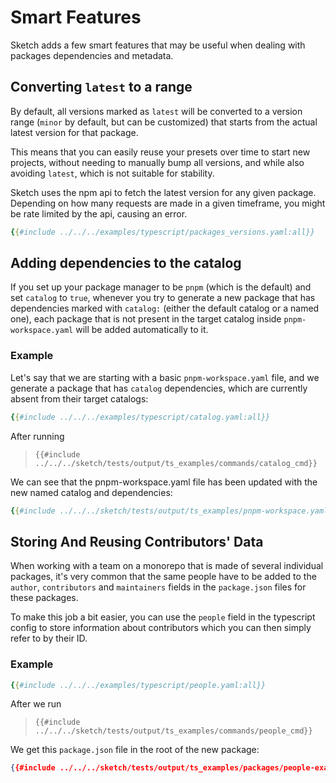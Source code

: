 # Smart Features

Sketch adds a few smart features that may be useful when dealing with packages dependencies and metadata.

## Converting `latest` to a range

By default, all versions marked as `latest` will be converted to a version range (`minor` by default, but can be customized) that starts from the actual latest version for that package.

This means that you can easily reuse your presets over time to start new projects, without needing to manually bump all versions, and while also avoiding `latest`, which is not suitable for stability.

<div class="warning">

Sketch uses the npm api to fetch the latest version for any given package. Depending on how many requests are made in a given timeframe, you might be rate limited by the api, causing an error.
</div>


```yaml
{{#include ../../../examples/typescript/packages_versions.yaml:all}}
```


## Adding dependencies to the catalog

If you set up your package manager to be `pnpm` (which is the default) and set `catalog` to `true`, whenever you try to generate a new package that has dependencies marked with `catalog:` (either the default catalog or a named one), each package that is not present in the target catalog inside `pnpm-workspace.yaml` will be added automatically to it.

### Example

Let's say that we are starting with a basic `pnpm-workspace.yaml` file, and we generate a package that has `catalog` dependencies, which are currently absent from their target catalogs:

```yaml
{{#include ../../../examples/typescript/catalog.yaml:all}}
```

After running 

>`{{#include ../../../sketch/tests/output/ts_examples/commands/catalog_cmd}}`

We can see that the pnpm-workspace.yaml file has been updated with the new named catalog and dependencies:

```yaml
{{#include ../../../sketch/tests/output/ts_examples/pnpm-workspace.yaml}}
```

## Storing And Reusing Contributors' Data

When working with a team on a monorepo that is made of several individual packages, it's very common that the same people have to be added to the `author`, `contributors` and `maintainers` fields in the `package.json` files for these packages. 

To make this job a bit easier, you can use the `people` field in the typescript config to store information about contributors which you can then simply refer to by their ID.

### Example

```yaml
{{#include ../../../examples/typescript/people.yaml:all}}
```

After we run

>`{{#include ../../../sketch/tests/output/ts_examples/commands/people_cmd}}`

We get this `package.json` file in the root of the new package:

```json
{{#include ../../../sketch/tests/output/ts_examples/packages/people-example/package.json}}
```
